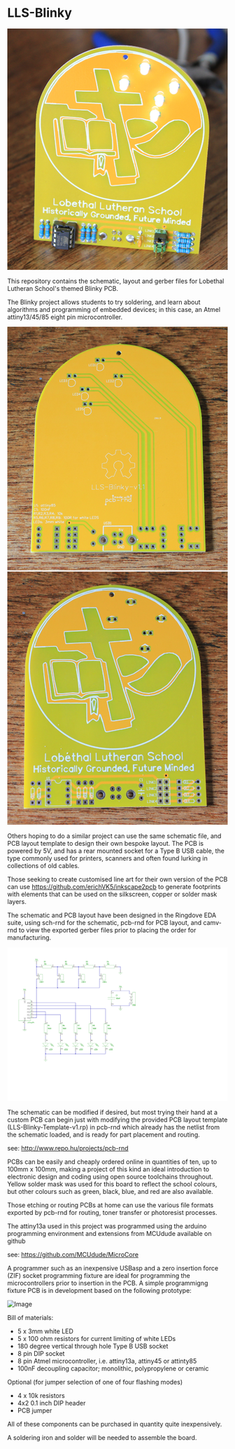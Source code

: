 # LLS-Blinky

![Image](images/Assembled-Board-v1.JPG)

This repository contains the schematic, layout and gerber files for Lobethal Lutheran School's themed Blinky PCB.

The Blinky project allows students to try soldering, and learn about algorithms and programming of embedded devices; in this case, an Atmel attiny13/45/85 eight pin microcontroller.

![Image](images/pcb-back.jpg)
![Image](images/pcb-front.jpg)

Others hoping to do a similar project can use the same schematic file, and PCB layout template to design their own bespoke layout. The PCB is powered by 5V, and has a rear mounted socket for a Type B USB cable, the type commonly used for printers, scanners and often found lurking in collections of old cables.

Those seeking to create customised line art for their own version of the PCB can use https://github.com/erichVK5/inkscape2pcb to generate footprints with elements that can be used on the silkscreen, copper or solder mask layers.

The schematic and PCB layout have been designed in the Ringdove EDA suite, using sch-rnd for the schematic, pcb-rnd for PCB layout, and camv-rnd to view the exported gerber files prior to placing the order for manufacturing.

![Image](images/Schematic-v1.svg)

The schematic can be modified if desired, but most trying their hand at a custom PCB can begin just with modifying the provided PCB layout template (LLS-Blinky-Template-v1.rp) in pcb-rnd which already has the netlist from the schematic loaded, and is ready for part placement and routing.

see: http://www.repo.hu/projects/pcb-rnd

PCBs can be easily and cheaply ordered online in quantities of ten, up to 100mm x 100mm, making a project of this kind an ideal introduction to electronic design and coding using open source toolchains throughout. Yellow solder mask was used for this board to reflect the school colours, but other colours such as green, black, blue, and red are also available.

Those etching or routing PCBs at home can use the various file formats exported by pcb-rnd for routing, toner transfer or photoresist processes.

The attiny13a used in this project was programmed using the arduino programming environment and extensions from MCUdude available on github

see: https://github.com/MCUdude/MicroCore

A programmer such as an inexpensive USBasp and a zero insertion force (ZIF) socket programming fixture are ideal for programming the microcontrollers prior to insertion in the PCB. A simple programmigng fixture PCB is in development based on the following prototype:

![Image](images/USBasp-and-Programmer-v1.jpg)

Bill of materials:

- 5 x 3mm white LED
- 5 x 100 ohm resistors for current limiting of white LEDs
- 180 degree vertical through hole Type B USB socket
- 8 pin DIP socket
- 8 pin Atmel microcontroller, i.e. attiny13a, attiny45 or attinty85
- 100nF decoupling capacitor; monolithic, polypropylene or ceramic

Optional (for jumper selection of one of four flashing modes)

- 4 x 10k resistors
- 4x2 0.1 inch DIP header
- PCB jumper

All of these components can be purchased in quantity quite inexpensively.

A soldering iron and solder will be needed to assemble the board.
